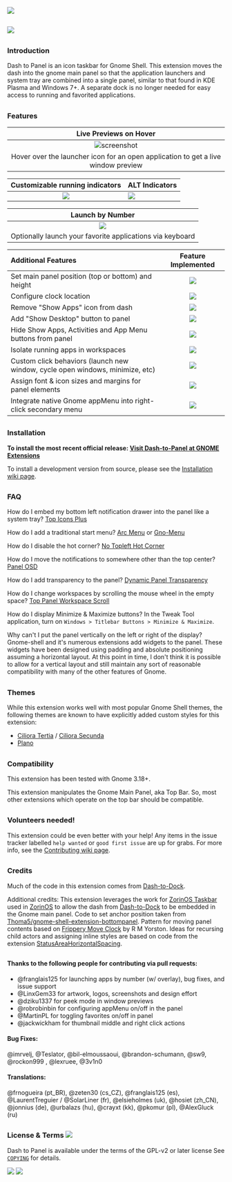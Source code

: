 ![](https://github.com/jderose9/dash-to-panel/raw/master/media/design/png/dash-to-panel-wide-banner5.png)
##
![](https://github.com/jderose9/dash-to-panel/raw/master/media/design/png/dtp-main-p2.png)

## 
### Introduction

Dash to Panel is an icon taskbar for Gnome Shell. This extension moves the dash into the gnome main panel so that the application launchers and system tray are combined into a single panel, similar to that found in KDE Plasma and Windows 7+. A separate dock is no longer needed for easy access to running and favorited applications.
##
### Features

|Live Previews on Hover|
|:-----:|
|![screenshot](https://github.com/jderose9/dash-to-panel/raw/master/media/design/previews.gif)|
|Hover over the launcher icon for an open application to get a live window preview|

|Customizable running indicators|ALT Indicators|
|:-----:|-----|
|![](https://github.com/jderose9/dash-to-panel/raw/master/media/design/png/indicators.png)|![](https://github.com/jderose9/dash-to-panel/raw/master/media/design/png/indicators4.png)|

|Launch by Number|
|:-----:|
|![](https://github.com/jderose9/dash-to-panel/raw/master/media/design/png/indicators-num.png.png)|
|Optionally launch your favorite applications via keyboard|

|Additional Features|Feature Implemented|
|:-----|:-----:|
|Set main panel position (top or bottom) and height|![](https://github.com/jderose9/dash-to-panel/raw/master/media/done.png)|
|Configure clock location|![](https://github.com/jderose9/dash-to-panel/raw/master/media/done.png)|
|Remove "Show Apps" icon from dash|![](https://github.com/jderose9/dash-to-panel/raw/master/media/done.png)|
|Add "Show Desktop" button to panel|![](https://github.com/jderose9/dash-to-panel/raw/master/media/done.png)|
|Hide Show Apps, Activities and App Menu buttons from panel|![](https://github.com/jderose9/dash-to-panel/raw/master/media/done.png)|
|Isolate running apps in workspaces|![](https://github.com/jderose9/dash-to-panel/raw/master/media/done.png)|
|Custom click behaviors (launch new window, cycle open windows, minimize, etc)|![](https://github.com/jderose9/dash-to-panel/raw/master/media/done.png)|
|Assign font & icon sizes and margins for panel elements|![](https://github.com/jderose9/dash-to-panel/raw/master/media/done.png)|
|Integrate native Gnome appMenu into right-click secondary menu|![](https://github.com/jderose9/dash-to-panel/raw/master/media/done.png)|

##
### Installation

**To install the most recent official release:
[Visit Dash-to-Panel at GNOME Extensions](https://extensions.gnome.org/extension/1160/dash-to-panel/)**

To install a development version from source, please see the [Installation wiki page](https://github.com/jderose9/dash-to-panel/wiki/Installation).

## 
### FAQ

How do I embed my bottom left notification drawer into the panel like a system tray? [Top Icons Plus](https://extensions.gnome.org/extension/1031/topicons)

How do I add a traditional start menu? [Arc Menu](https://extensions.gnome.org/extension/1228/arc-menu/) or [Gno-Menu](https://extensions.gnome.org/extension/608/gnomenu/)

How do I disable the hot corner? [No Topleft Hot Corner](https://extensions.gnome.org/extension/118/no-topleft-hot-corner)

How do I move the notifications to somewhere other than the top center? [Panel OSD](https://extensions.gnome.org/extension/708/panel-osd)

How do I add transparency to the panel? [Dynamic Panel Transparency](https://extensions.gnome.org/extension/1011/dynamic-panel-transparency/)

How do I change workspaces by scrolling the mouse wheel in the empty space? [Top Panel Workspace Scroll](https://extensions.gnome.org/extension/701/top-panel-workspace-scroll/)

How do I display Minimize & Maximize buttons? In the Tweak Tool application, turn on `Windows > Titlebar Buttons > Minimize & Maximize`.

Why can't I put the panel vertically on the left or right of the display? Gnome-shell and it's numerous extensions add widgets to the panel. These widgets have been designed using padding and absolute positioning assuming a horizontal layout. At this point in time, I don't think it is possible to allow for a vertical layout and still maintain any sort of reasonable compatibility with many of the other features of Gnome.

## 
### Themes
While this extension works well with most popular Gnome Shell themes, the following themes are known to have explicitly added custom styles for this extension:
- [Ciliora Tertia](https://github.com/zagortenay333/ciliora-tertia-shell) / [Ciliora Secunda](https://github.com/zagortenay333/ciliora-secunda-shell)
- [Plano](https://github.com/lassekongo83/plano-theme)


## 
### Compatibility

This extension has been tested with Gnome 3.18+.

This extension manipulates the Gnome Main Panel, aka Top Bar. So, most other extensions which operate on the top bar should be compatible.

##
### Volunteers needed!

This extension could be even better with your help! Any items in the issue tracker labelled `help wanted` or `good first issue` are up for grabs. For more info, see the [Contributing wiki page](https://github.com/jderose9/dash-to-panel/wiki/Contributing).

## 
### Credits

Much of the code in this extension comes from [Dash-to-Dock](https://micheleg.github.io/dash-to-dock/index.html).

Additional credits: This extension leverages the work for [ZorinOS Taskbar](https://github.com/ZorinOS/zorin-taskbar) used in [ZorinOS](https://zorinos.com/) to allow the dash from [Dash-to-Dock](https://micheleg.github.io/dash-to-dock/index.html) to be embedded in the Gnome main panel.
Code to set anchor position taken from [Thoma5/gnome-shell-extension-bottompanel](https://github.com/Thoma5/gnome-shell-extension-bottompanel).
Pattern for moving panel contents based on [Frippery Move Clock](http://frippery.org/extensions/) by R M Yorston.
Ideas for recursing child actors and assigning inline styles are based on code from the extension [StatusAreaHorizontalSpacing](https://bitbucket.org/mathematicalcoffee/status-area-horizontal-spacing-gnome-shell-extension).
##

#### Thanks to the following people for contributing via pull requests:

- @franglais125 for launching apps by number (w/ overlay), bug fixes, and issue support
- @LinxGem33 for artwork, logos, screenshots and design effort
- @dziku1337 for peek mode in window previews
- @robrobinbin for configuring appMenu on/off in the panel
- @MartinPL for toggling favorites on/off in panel
- @jackwickham for thumbnail middle and right click actions

#### Bug Fixes: 
@imrvelj, @Teslator, @bil-elmoussaoui, @brandon-schumann, @sw9, @rockon999 , @lexruee, @3v1n0

#### Translations: 
@frnogueira (pt_BR), @zeten30 (cs_CZ), @franglais125 (es), @LaurentTreguier / @SolarLiner (fr), @elsieholmes (uk), @hosiet (zh\_CN), @jonnius (de), @urbalazs (hu), @crayxt (kk), @pkomur (pl), @AlexGluck (ru)

## 
### License & Terms ![](https://github.com/jderose9/dash-to-panel/raw/master/media/copyleft-16.png)

Dash to Panel is available under the terms of the GPL-v2 or later license See [`COPYING`](https://github.com/jderose9/dash-to-panel/blob/master/COPYING) for details.

![](https://img.shields.io/badge/Language-JavaScript-yellow.svg) ![](https://img.shields.io/badge/Licence-GPL--2.0-blue.svg)